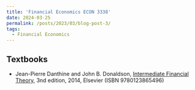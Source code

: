 ```yaml
---
title: 'Financial Economics ECON 3338'
date: 2024-03-25
permalink: /posts/2023/03/blog-post-3/
tags:
  - Financial Economics
---
```


## Textbooks
- Jean-Pierre Danthine and John B. Donaldson, [Intermediate Financial Theory](https://educate.elsevier.com/book/details/9780123865496), 3nd edition, 2014, Elsevier (ISBN 9780123865496)
